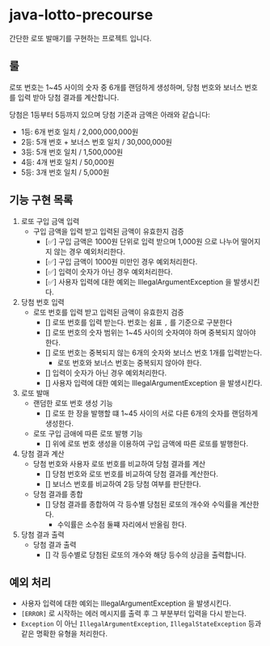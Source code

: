 # java-lotto-precourse

간단한 로또 발매기를 구현하는 프로젝트 입니다. 
## 룰
로또 번호는 1~45 사이의 숫자 중 6개를 랜덤하게 생성하며, 당첨 번호와 보너스 번호를 입력 받아 당첨 결과를 계산합니다.

당첨은 1등부터 5등까지 있으며 당첨 기준과 금액은 아래와 같습니다:

- 1등: 6개 번호 일치 / 2,000,000,000원
- 2등: 5개 번호 + 보너스 번호 일치 / 30,000,000원
- 3등: 5개 번호 일치 / 1,500,000원
- 4등: 4개 번호 일치 / 50,000원
- 5등: 3개 번호 일치 / 5,000원

## 기능 구현  목록
1. 로또 구입 금액 입력
    - 구입 금액을 입력 받고 입력된 금액이 유효한지 검증
      - [✅] 구입 금액은 1000원 단위로 입력 받으며 1,000원 으로 나누어 떨어지지 않는 경우 예외처리한다.
      - [✅] 구입 금액이 1000원 미만인 경우 예외처리한다.
      - [✅] 입력이 숫자가 아닌 경우 예외처리한다.
      - [✅] 사용자 입력에 대한 예외는 IllegalArgumentException 을 발생시킨다.
2. 당첨 번호 입력 
    - 로또 번호를 입력 받고 입력된 금액이 유효한지 검증
      - [] 로또 번호를 입력 받는다. 번호는 쉼표 `,` 를 기준으로 구분한다
      - [] 로또 번호의 숫자 범위는 1~45 사이의 숫자여야 하며 중복되지 않아야 한다.
      - [] 로또 번호는 중복되지 않는 6개의 숫자와 보너스 번호 1개를 입력받는다.
        - 로또 번호와 보너스 번호는 중복되지 않아야 한다.
      - [] 입력이 숫자가 아닌 경우 예외처리한다.
      - [] 사용자 입력에 대한 예외는 IllegalArgumentException 을 발생시킨다.
3. 로또 발매
    - 랜덤한 로또 번호 생성 기능
      - [] 로또 한 장을 발행할 떄 1~45 사이의 서로 다른 6개의 숫자를 랜덤하게 생성한다.
    - 로또 구입 금애에 따른 로또 발행 기능
      - [] 위에 로또 번호 생성을 이용하여 구입 금액에 따른 로또를 발행한다.
4. 당첨 결과 계산
    - 당첨 번호와 사용자 로또 번호를 비교하여 당첨 결과를 계산
      - [] 당첨 번호와 로또 번호를 비교하여 당첨 결과를 계산한다.
      - [] 보너스 번호를 비교하여 2등 당첨 여부를 판단한다.
    - 당첨 결과를 종합
      - [] 당첨 결과를 종합하여 각 등수별 당첨된 로또의 개수와 수익률을 계산한다.
        - 수익률은 소수점 둘쨰 자리에서 반올림 한다.
5. 당첨 결과 출력
    - 당첨 결과 출력
      - [] 각 등수별로 당첨된 로또의 개수와 해당 등수의 상금을 출력합니다.
      
## 예외 처리
- 사용자 입력에 대한 예외는 IllegalArgumentException 을 발생시킨다.
- `[ERROR]` 로 시작하는 에러 메시지를 출력 후 그 부분부터 입력을 다시 받는다.
- `Exception` 이 아닌 `IllegalArgumentException`, `IllegalStateException` 등과 같은 명확한 유형을 처리한다.